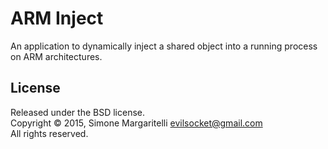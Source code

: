 ARM Inject
===

An application to dynamically inject a shared object into a running process on
ARM architectures.

## License

Released under the BSD license.  
Copyright &copy; 2015, Simone Margaritelli <evilsocket@gmail.com>  
All rights reserved.
